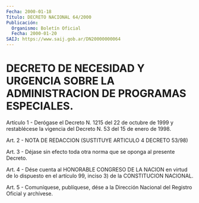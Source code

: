 ```yaml
---
Fecha: 2000-01-18
Título: DECRETO NACIONAL 64/2000
Publicación:
  Organismo: Boletín Oficial
  Fecha: 2000-01-20
SAIJ: https://www.saij.gob.ar/DN20000000064
---
```

# DECRETO DE NECESIDAD Y URGENCIA SOBRE LA ADMINISTRACION DE PROGRAMAS ESPECIALES.

<a id="1"></a>
Artículo 1 - Derógase el Decreto N. 1215 del 22 de octubre de 1999 y restablécese la  vigencia del Decreto N. 53 del 15 de enero de 1998.

<a id="2"></a>
Art. 2 - NOTA DE REDACCION (SUSTITUYE ARTICULO 4 DECRETO 53/98)

<a id="3"></a>
Art.  3  -  Déjase  sin  efecto  toda otra norma que se  oponga  al presente Decreto.

<a id="4"></a>
Art. 4 - Dése cuenta al HONORABLE  CONGRESO  DE LA NACION en virtud de  lo  dispuesto en el artículo 99, inciso 3) de  la  CONSTITUCION NACIONAL.

<a id="5"></a>
Art. 5 -  Comuníquese, publíquese, dése a la Dirección Nacional del Registro Oficial  y  archívese.